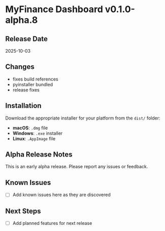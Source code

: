 # MyFinance Dashboard v0.1.0-alpha.8

## Release Date
2025-10-03

## Changes
- fixes build references
- pyinstaller bundled
- release fixes

## Installation
Download the appropriate installer for your platform from the `dist/` folder:
- **macOS**: `.dmg` file
- **Windows**: `.exe` installer
- **Linux**: `.AppImage` file

## Alpha Release Notes
This is an early alpha release. Please report any issues or feedback.

## Known Issues
- [ ] Add known issues here as they are discovered

## Next Steps
- [ ] Add planned features for next release

